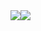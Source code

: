 <div style="display: flex; flex-direction: row;">
  <img src=/assets/imagens/home.png>
  <img src="cadastrar.png">
</div>

